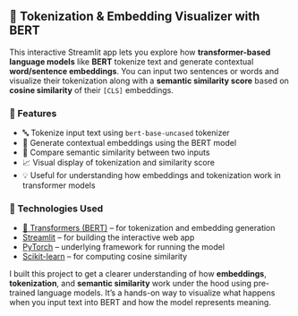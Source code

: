 
## 🧠 Tokenization & Embedding Visualizer with BERT

This interactive Streamlit app lets you explore how **transformer-based language models** like **BERT** tokenize text and generate contextual **word/sentence embeddings**. You can input two sentences or words and visualize their tokenization along with a **semantic similarity score** based on **cosine similarity** of their `[CLS]` embeddings.

### 🚀 Features

* 🔤 Tokenize input text using `bert-base-uncased` tokenizer
* 🧬 Generate contextual embeddings using the BERT model
* 🧠 Compare semantic similarity between two inputs
* 📈 Visual display of tokenization and similarity score
* 💡 Useful for understanding how embeddings and tokenization work in transformer models

### 🧰 Technologies Used

* [🤗 Transformers (BERT)](https://huggingface.co/bert-base-uncased) – for tokenization and embedding generation
* [Streamlit](https://streamlit.io) – for building the interactive web app
* [PyTorch](https://pytorch.org) – underlying framework for running the model
* [Scikit-learn](https://scikit-learn.org) – for computing cosine similarity



I built this project to get a clearer understanding of how **embeddings**, **tokenization**, and **semantic similarity** work under the hood using pre-trained language models. It’s a hands-on way to visualize what happens when you input text into BERT and how the model represents meaning.

